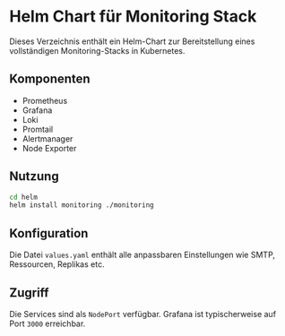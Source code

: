# Helm Chart für Monitoring Stack

Dieses Verzeichnis enthält ein Helm-Chart zur Bereitstellung eines vollständigen Monitoring-Stacks in Kubernetes.

## Komponenten

- Prometheus
- Grafana
- Loki
- Promtail
- Alertmanager
- Node Exporter

## Nutzung

```bash
cd helm
helm install monitoring ./monitoring
```

## Konfiguration

Die Datei `values.yaml` enthält alle anpassbaren Einstellungen wie SMTP, Ressourcen, Replikas etc.

## Zugriff

Die Services sind als `NodePort` verfügbar. Grafana ist typischerweise auf Port `3000` erreichbar.
